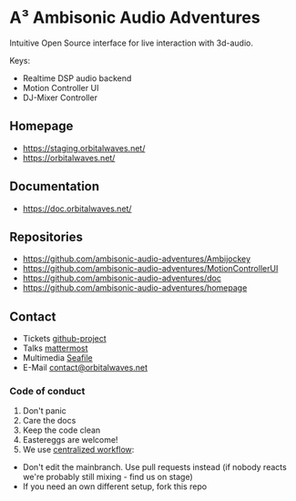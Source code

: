 # A³ Ambisonic Audio Adventures
Intuitive Open Source interface for live interaction with 3d-audio.

Keys:
- Realtime DSP audio backend
- Motion Controller UI
- DJ-Mixer Controller

## Homepage
- https://staging.orbitalwaves.net/
- https://orbitalwaves.net/

## Documentation
- https://doc.orbitalwaves.net/

## Repositories
- https://github.com/ambisonic-audio-adventures/Ambijockey
- https://github.com/ambisonic-audio-adventures/MotionControllerUI
- https://github.com/ambisonic-audio-adventures/doc
- https://github.com/ambisonic-audio-adventures/homepage

## Contact
- Tickets [github-project](https://github.com/orgs/ambisonic-audio-adventures/projects/1)
- Talks [mattermost](https://talk.lilbits.de/ambisonics)
- Multimedia [Seafile](https://tinycloud.lilbits.de/d/7475495ddee04d428073/)
- E-Mail [contact@orbitalwaves.net](mailto:contact@orbitalwaves.net)

### Code of conduct
1. Don't panic
2. Care the docs
3. Keep the code clean
4. Eastereggs are welcome!
5. We use [centralized workflow](https://www.git-scm.com/book/en/v2/Distributed-Git-Distributed-Workflows):
  - Don't edit the mainbranch. Use pull requests instead (if nobody reacts we're probably still mixing - find us on stage) 
  - If you need an own different setup, fork this repo
